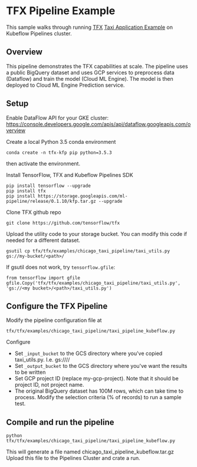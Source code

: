 # TFX Pipeline Example

This sample walks through running [TFX](https://github.com/tensorflow/tfx) [Taxi Application Example](https://github.com/tensorflow/tfx/tree/master/tfx/examples/chicago_taxi_pipeline) on Kubeflow Pipelines cluster. 

## Overview

This pipeline demonstrates the TFX capabilities at scale. The pipeline uses a public BigQuery dataset and uses GCP services to preprocess data (Dataflow) and train the model (Cloud ML Engine). The model is then deployed to Cloud ML Engine Prediction service.


## Setup

Enable DataFlow API for your GKE cluster: <https://console.developers.google.com/apis/api/dataflow.googleapis.com/overview>

Create a local Python 3.5 conda environment
```
conda create -n tfx-kfp pip python=3.5.3
```
then activate the environment.


Install TensorFlow, TFX and Kubeflow Pipelines SDK
```
pip install tensorflow --upgrade
pip install tfx 
pip install https://storage.googleapis.com/ml-pipeline/release/0.1.10/kfp.tar.gz --upgrade
```

Clone TFX github repo
```
git clone https://github.com/tensorflow/tfx
```

Upload the utility code to your storage bucket. You can modify this code if needed for a different dataset.
```
gsutil cp tfx/tfx/examples/chicago_taxi_pipeline/taxi_utils.py gs://my-bucket/<path>/
```

If gsutil does not work, try `tensorflow.gfile`:
```
from tensorflow import gfile
gfile.Copy('tfx/tfx/examples/chicago_taxi_pipeline/taxi_utils.py', 'gs://<my bucket>/<path>/taxi_utils.py')
```

## Configure the TFX Pipeline

Modify the pipeline configuration file at 
```
tfx/tfx/examples/chicago_taxi_pipeline/taxi_pipeline_kubeflow.py
```
Configure 
- Set `_input_bucket` to the GCS directory where you've copied taxi_utils.py. I.e. gs://<my bucket>/<path>/
- Set `_output_bucket` to the GCS directory where you've want the results to be written
- Set GCP project ID (replace my-gcp-project). Note that it should be project ID, not project name.
- The original BigQuery dataset has 100M rows, which can take time to process. Modify the selection criteria (% of records) to run a sample test. 

## Compile and run the pipeline
```
python tfx/tfx/examples/chicago_taxi_pipeline/taxi_pipeline_kubeflow.py
```
This will generate a file named chicago_taxi_pipeline_kubeflow.tar.gz
Upload this file to the Pipelines Cluster and crate a run.
